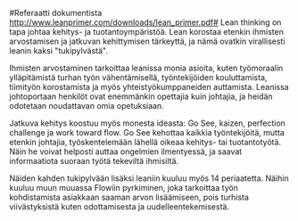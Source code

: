 #Referaatti dokumentista http://www.leanprimer.com/downloads/lean_primer.pdf#
Lean thinking on tapa johtaa kehitys- ja tuotantoympäristöä. Lean korostaa etenkin ihmisten arvostamisen ja jatkuvan kehittymisen tärkeyttä, ja nämä ovatkin virallisesti leanin kaksi "tukipylvästä". 

Ihmisten arvostaminen tarkoittaa leanissa monia asioita, kuten työmoraalin ylläpitämistä turhan työn vähentämisellä, työntekijöiden kouluttamista, tiimityön korostamista ja myös yhteistyökumppaneiden auttamista. Leanissa johtoportaan henkilöt ovat enemmänkin opettajia kuin johtajia, ja heidän odotetaan noudattavan omia opetuksiaan.

Jatkuva kehitys koostuu myös monesta ideasta: Go See, kaizen, perfection challenge ja work toward flow. Go See kehottaa kaikkia työntekijöitä, mutta etenkin johtajia, työskentelemään lähellä oikeaa kehitys- tai tuotantotyötä. Näin he voivat helposti auttaa ongelmien ilmentyessä, ja saavat informaatiota suoraan työtä tekeviltä ihmisiltä.

Näiden kahden tukipylvään lisäksi leaniin kuuluu myös 14 periaatetta. Näihin kuuluu muun muuassa Flowiin pyrkiminen, joka tarkoittaa työn kohdistamista asiakkaan saaman arvon lisäämiseen, pois turhista viivästyksistä kuten odottamisesta ja uudelleentekemisestä.